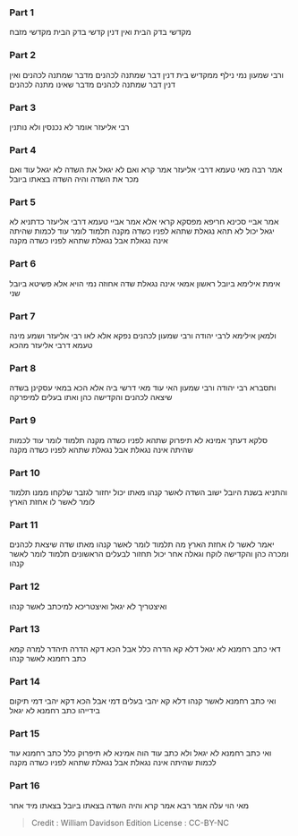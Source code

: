 
### Part 1
מקדשי בדק הבית ואין דנין קדשי בדק הבית מקדשי מזבח

### Part 2
ורבי שמעון נמי נילף ממקדיש בית דנין דבר שמתנה לכהנים מדבר שמתנה לכהנים ואין דנין דבר שמתנה לכהנים מדבר שאינו מתנה לכהנים

### Part 3
רבי אליעזר אומר לא נכנסין ולא נותנין

### Part 4
אמר רבה מאי טעמא דרבי אליעזר אמר קרא ואם לא יגאל את השדה לא יגאל עוד ואם מכר את השדה והיה השדה בצאתו ביובל

### Part 5
אמר אביי סכינא חריפא מפסקא קראי אלא אמר אביי טעמא דרבי אליעזר כדתניא לא יגאל יכול לא תהא נגאלת שתהא לפניו כשדה מקנה תלמוד לומר עוד לכמות שהיתה אינה נגאלת אבל נגאלת שתהא לפניו כשדה מקנה

### Part 6
אימת אילימא ביובל ראשון אמאי אינה נגאלת שדה אחוזה נמי הויא אלא פשיטא ביובל שני

### Part 7
ולמאן אילימא לרבי יהודה ורבי שמעון לכהנים נפקא אלא לאו רבי אליעזר ושמע מינה טעמא דרבי אליעזר מהכא

### Part 8
ותסברא רבי יהודה ורבי שמעון האי עוד מאי דרשי ביה אלא הכא במאי עסקינן בשדה שיצאה לכהנים והקדישה כהן ואתו בעלים למיפרקה

### Part 9
סלקא דעתך אמינא לא תיפרוק שתהא לפניו כשדה מקנה תלמוד לומר עוד לכמות שהיתה אינה נגאלת אבל נגאלת שתהא לפניו כשדה מקנה

### Part 10
והתניא בשנת היובל ישוב השדה לאשר קנהו מאתו יכול יחזור לגזבר שלקחו ממנו תלמוד לומר לאשר לו אחזת הארץ

### Part 11
יאמר לאשר לו אחזת הארץ מה תלמוד לומר לאשר קנהו מאתו שדה שיצאת לכהנים ומכרה כהן והקדישה לוקח וגאלה אחר יכול תחזור לבעלים הראשונים תלמוד לומר לאשר קנהו

### Part 12
ואיצטריך לא יגאל ואיצטריכא למיכתב לאשר קנהו

### Part 13
דאי כתב רחמנא לא יגאל דלא קא הדרה כלל אבל הכא דקא הדרה תיהדר למרה קמא כתב רחמנא לאשר קנהו

### Part 14
ואי כתב רחמנא לאשר קנהו דלא קא יהבי בעלים דמי אבל הכא דקא יהבי דמי תיקום בידייהו כתב רחמנא לא יגאל

### Part 15
ואי כתב רחמנא לא יגאל ולא כתב עוד הוה אמינא לא תיפרוק כלל כתב רחמנא עוד לכמות שהיתה אינה נגאלת אבל נגאלת שתהא לפניו כשדה מקנה

### Part 16
מאי הוי עלה אמר רבא אמר קרא והיה השדה בצאתו ביובל בצאתו מיד אחר

>Credit : William Davidson Edition
>License : CC-BY-NC